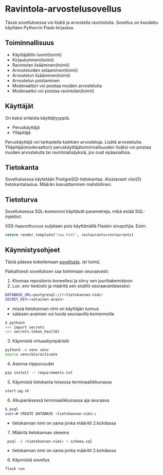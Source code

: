 # Ravintola-arvostelusovellus

Tässä sovelluksessa voi lisätä ja arvostella ravintoloita.
Sovellus on koodattu käyttäen Python:in Flask-kirjastoa.

## Toiminnallisuus

- Käyttäjätilin luonti(toimii)
- Kirjautuminen(toimii)
- Ravintolan lisääminen(toimii)
- Arvosteluiden selaaminen(toimii)
- Arvostelun lisääminen(toimii)
- Arvostelun poistaminen
- Moderaattori voi poistaa muiden arvosteluita
- Moderaattoi voi poistaa ravintolan(toimii)

## Käyttäjät 

On kaksi erilaista käyttäjtyyppiä. 

- Peruskäyttäjä
- Ylläpitäjä

Peruskäyttäjä voi tarkastella kaikkien arvosteluja. Lisätä arvosteluita.
Ylläpitäjä(moderaattori) peruskäyttäjätoiminnalisuuden lisäksi voi poistaa muiden arvosteluita tai ravintolalisäyksiä, jos ovat epäasiallisia.

## Tietokanta

Sovelluksessa käytetään PostgreSQl-tietokantaa. Alustavasti viisi(5) tietokantataulua. Määrän kasvattaminen mahdollinen.

## Tietoturva

Sovelluksessa SQL-komennot käyttävät parametreja, mikä estää SQL-injektiot.

XSS-haavoittuvuus suljetaan pois käyttämällä Flaskin sivupohjia. Esim:

```bash
return render_template("new.html", restaurants=restaurants)
```

## Käynnistysohjeet

Tästä pääsee kokeilemaan [sovellusta](https://ravintola-arvostelu.fly.dev/). (ei toimi). 

Paikallisesti sovelluksen saa toimimaan seuraavasti:

1. Kloonaa repositorio koneellesi ja siirry sen juurihakemistoon
2. Luo .env tiedosto ja määritä sen sisältö seuraavanlaisesksi:

```bash
DATABASE_URL=postgresql:///<tietokannan-nimi>
SECRET_KEY=<salainen-avain>
```
- missä tietokannan nimi on käyttäjän tunnus
- salaisen avaimen voi luoda seuraavilla komennoilla

```bash
$ python3
>>> import secrets
>>> secrets.token_hex(16)
```

3. Käynnistä virtuaaliympäristö

```bash
python3 -m venv venv
source venv/bin/activate
```
4. Asenna riippuvuudet

```bash
pip install -r requirements.txt
```
5. Käynnistä tietokanta toisessa terminaaliikkunassa

```bash
start-pg.sh
```
6. Alkuperäisessä terminaalikkunassa aja seuraava

```bash
$ psql
user=# CREATE DATABASE <tietokannan-nimi>;
```
- tietokannan nimi on sama jonka määritit 2.kohdassa

7. Määritä tietokannan skeema

```bash
 psql -d <tietokannan-nimi> < schema.sql
```
- tietokannan nimi on sama jonka määritit 2.kohdassa

6. Käynnistä sovellus

```bash
flask run
```

